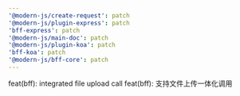 ```yaml
---
'@modern-js/create-request': patch
'@modern-js/plugin-express': patch
'bff-express': patch
'@modern-js/main-doc': patch
'@modern-js/plugin-koa': patch
'bff-koa': patch
'@modern-js/bff-core': patch
---
```


feat(bff): integrated file upload call
feat(bff): 支持文件上传一体化调用
